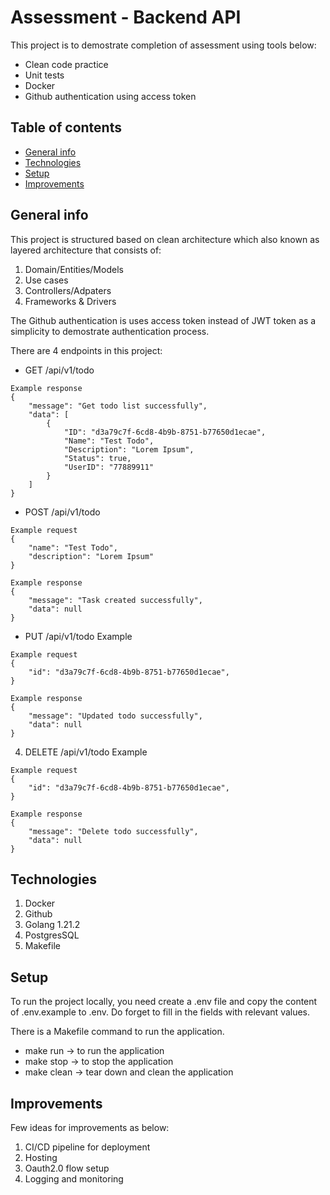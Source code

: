 # Assessment - Backend API
This project is to demostrate completion of assessment using tools below:
* Clean code practice
* Unit tests
* Docker
* Github authentication using access token

## Table of contents
* [General info](#general-info)
* [Technologies](#technologies)
* [Setup](#setup)
* [Improvements](#improvements)

## General info
This project is structured based on clean architecture which also known as layered architecture that consists of:
1. Domain/Entities/Models
2. Use cases
3. Controllers/Adpaters 
4. Frameworks & Drivers 

The Github authentication is uses access token instead of JWT token as a simplicity to demostrate authentication process. 

There are 4 endpoints in this project:
* GET /api/v1/todo
```
Example response
{
    "message": "Get todo list successfully",
    "data": [
        {
            "ID": "d3a79c7f-6cd8-4b9b-8751-b77650d1ecae",
            "Name": "Test Todo",
            "Description": "Lorem Ipsum",
            "Status": true,
            "UserID": "77889911"
        }
    ]
}
```

* POST /api/v1/todo
```
Example request
{
    "name": "Test Todo",
    "description": "Lorem Ipsum"
}

Example response
{
    "message": "Task created successfully",
    "data": null
}
```

* PUT /api/v1/todo
Example
```
Example request
{
    "id": "d3a79c7f-6cd8-4b9b-8751-b77650d1ecae",
}

Example response
{
    "message": "Updated todo successfully",
    "data": null
}
```

4. DELETE /api/v1/todo
Example
```
Example request
{
    "id": "d3a79c7f-6cd8-4b9b-8751-b77650d1ecae",
}

Example response
{
    "message": "Delete todo successfully",
    "data": null
}
```

## Technologies
1. Docker
2. Github
3. Golang 1.21.2
4. PostgresSQL
5. Makefile

## Setup
To run the project locally, you need create a .env file and copy the content of .env.example to .env. Do forget to fill in the fields with relevant values.

There is a Makefile command to run the application.
* make run -> to run the application
* make stop -> to stop the application
* make clean -> tear down and clean the application

## Improvements
Few ideas for improvements as below:
1. CI/CD pipeline for deployment
2. Hosting
3. Oauth2.0 flow setup
4. Logging and monitoring

